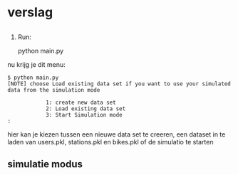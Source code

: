 
# verslag

## 
1. Run:

    python main.py 

nu krijg je dit menu:

    $ python main.py 
    [NOTE] choose Load existing data set if you want to use your simulated data from the simulation mode

                1: create new data set
                2: Load existing data set
                3: Start Simulation mode
    :

hier kan je kiezen tussen een nieuwe data set te creeren, een dataset in te laden van users.pkl, stations.pkl en bikes.pkl of de simulatio te starten


## simulatie modus
